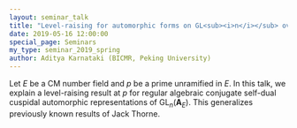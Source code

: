 ```yaml
---
layout: seminar_talk
title: "Level-raising for automorphic forms on GL<sub><i>n</i></sub> over a CM field"
date: 2019-05-16 12:00:00
special_page: Seminars
my_type: seminar_2019_spring
author: Aditya Karnataki (BICMR, Peking University)
---
```


Let *E* be a CM number field and *p* be a prime unramified in *E*.
In this talk, we explain a level-raising result at *p* for regular algebraic conjugate self-dual
cuspidal automorphic representations of GL<sub><i>n</i></sub>(<b>A</b><sub><i>E</i></sub>).
This generalizes previously known results of Jack Thorne.
